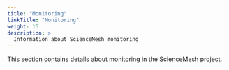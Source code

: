 ```yaml
---
title: "Monitoring"
linkTitle: "Monitoring"
weight: 15
description: >
  Information about ScienceMesh monitoring
---
```


This section contains details about monitoring in the ScienceMesh project.
